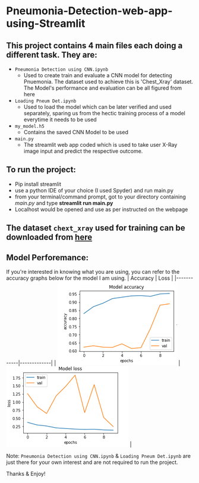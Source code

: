 # Pneumonia-Detection-web-app-using-Streamlit

## This project contains 4 main files each doing a different task. They are:
  * `Pneumonia Detection using CNN.ipynb`
    * Used to create train and evaluate a CNN model for detecting Pnuemonia. The dataset used to achieve this is 'Chest_Xray' dataset.
      The Model's performance and evaluation can be all figured from here
  * `Loading Pneum Det.ipynb`
    * Used to load the model which can be later verified and used separately, sparing us from the hectic training process of a model everytime it needs to be used
  * `my_model.h5`
    * Contains the saved CNN Model to be used
  * `main.py`
    * The streamlit web app coded which is used to take user X-Ray image input and predict the respective outcome.
    
## To run the project:
  * Pip install streamlit
  * use a python IDE of your choice (I used Spyder) and run main.py
  * from your terminal/command prompt, got to your directory containing *main.py* and type **streamlit run main.py** 
  * Localhost would be opened and use as per instructed on the webpage
  
 ## The dataset `chext_xray` used for training can be downloaded from [here](https://www.kaggle.com/paultimothymooney/chest-xray-pneumonia)
  

## Model Perforemance: 
  If you're interested in knowing what you are using, you can refer to the accuracy graphs below for the model I am using. 
  | Accuracy      | Loss      |
|------------|-------------|
| ![](images/Capture.PNG) | ![](images/Capture1.PNG) |

Note:  `Pneumonia Detection using CNN.ipynb` & `Loading Pneum Det.ipynb` are just there for your own interest and are not required to run the project.
 
 
 
 Thanks & Enjoy!
